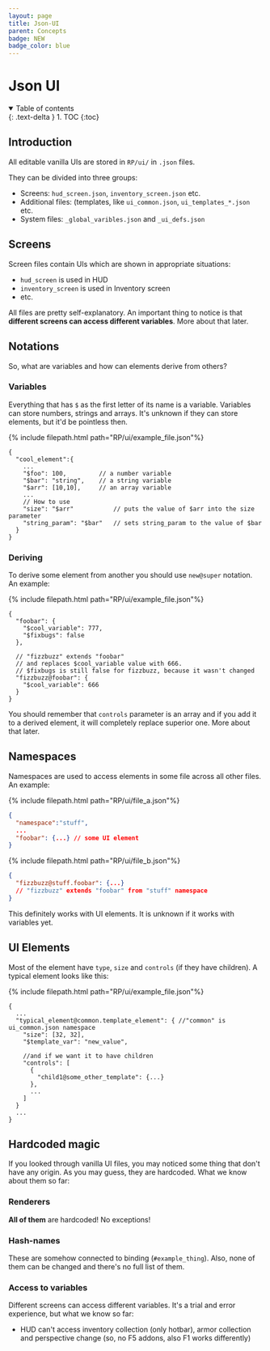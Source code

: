 ```yaml
---
layout: page
title: Json-UI
parent: Concepts
badge: NEW
badge_color: blue
---
```


# Json UI

<details id="toc" open markdown="block">
  <summary>
    Table of contents
  </summary>
  {: .text-delta }
1. TOC
{:toc}
</details>


## Introduction
All editable vanilla UIs are stored in `RP/ui/` in `.json` files.

They can be divided into three groups:
- Screens: `hud_screen.json`, `inventory_screen.json` etc.
- Additional files: (templates, like `ui_common.json`, `ui_templates_*.json` etc.
- System files: `_global_varibles.json` and `_ui_defs.json`

## Screens
Screen files contain UIs which are shown in appropriate situations:
- `hud_screen` is used in HUD
- `inventory_screen` is used in Inventory screen
- etc.

All files are pretty self-explanatory. An important thing to notice is that **different screens can access different variables**. More about that later.

## Notations
So, what are variables and how can elements derive from others?

### Variables
Everything that has `$` as the first letter of its name is a variable.
Variables can store numbers, strings and arrays. It's unknown if they can store elements, but it'd be pointless then.

{% include filepath.html path="RP/ui/example_file.json"%}
```jsonc
{
  "cool_element":{
    ...
    "$foo": 100,         // a number variable
    "$bar": "string",    // a string variable
    "$arr": [10,10],     // an array variable
    ...
    // How to use
    "size": "$arr"           // puts the value of $arr into the size parameter
    "string_param": "$bar"   // sets string_param to the value of $bar
  }
}
```

### Deriving
To derive some element from another you should use `new@super` notation. An example:

{% include filepath.html path="RP/ui/example_file.json"%}
```jsonc
{
  "foobar": {
    "$cool_variable": 777,
    "$fixbugs": false
  },

  // "fizzbuzz" extends "foobar"
  // and replaces $cool_variable value with 666.
  // $fixbugs is still false for fizzbuzz, because it wasn't changed
  "fizzbuzz@foobar": {
    "$cool_variable": 666
  } 
}
```
You should remember that `controls` parameter is an array and if you add it to a derived element, it will completely replace superior one. More about that later.

## Namespaces
Namespaces are used to access elements in some file across all other files.
An example:


{% include filepath.html path="RP/ui/file_a.json"%}
```json
{
  "namespace":"stuff",
  ...
  "foobar": {...} // some UI element
}
```

{% include filepath.html path="RP/ui/file_b.json"%}
```json
{
  "fizzbuzz@stuff.foobar": {...} 
  // "fizzbuzz" extends "foobar" from "stuff" namespace
}
```

This definitely works with UI elements. It is unknown if it works with variables yet.

## UI Elements
Most of the element have `type`, `size` and `controls` (if they have children).
A typical element looks like this:


{% include filepath.html path="RP/ui/example_file.json"%}
```jsonc
{
  ...
  "typical_element@common.template_element": { //"common" is ui_common.json namespace
    "size": [32, 32],
    "$template_var": "new_value",

    //and if we want it to have children
    "controls": [
      {
        "child1@some_other_template": {...}
      }, 
      ...
    ]
  }
  ...
}
```

## Hardcoded magic

If you looked through vanilla UI files, you may noticed some thing that don't have any origin. As you may guess, they are hardcoded. What we know about them so far:

### Renderers
**All of them** are hardcoded! No exceptions!

### Hash-names
These are somehow connected to binding (`#example_thing`). Also, none of them can be changed and there's no full list of them.

### Access to variables
Different screens can access different variables.
It's a trial and error experience, but what we know so far:
- HUD can't access inventory collection (only hotbar), armor collection and perspective change (so, no F5 addons, also F1 works differently)
